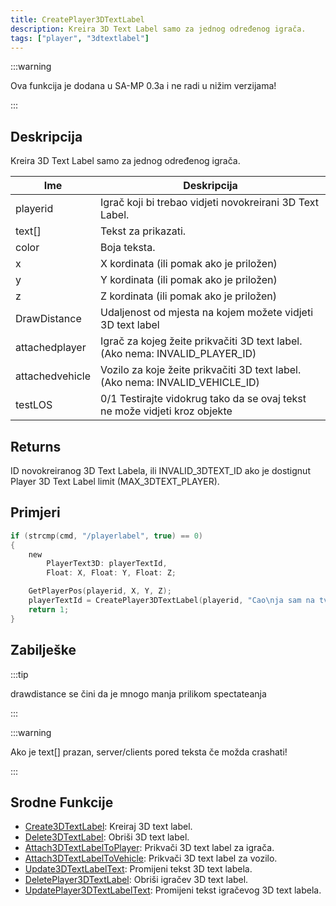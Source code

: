 ```yaml
---
title: CreatePlayer3DTextLabel
description: Kreira 3D Text Label samo za jednog određenog igrača.
tags: ["player", "3dtextlabel"]
---
```


:::warning

Ova funkcija je dodana u SA-MP 0.3a i ne radi u nižim verzijama!

:::

## Deskripcija

Kreira 3D Text Label samo za jednog određenog igrača.

| Ime             | Deskripcija                                                                   |
| --------------- | ----------------------------------------------------------------------------- |
| playerid        | Igrač koji bi trebao vidjeti novokreirani 3D Text Label.                      |
| text[]          | Tekst za prikazati.                                                           |
| color           | Boja teksta.                                                                  |
| x               | X kordinata (ili pomak ako je priložen)                                       |
| y               | Y kordinata (ili pomak ako je priložen)                                       |
| z               | Z kordinata (ili pomak ako je priložen)                                       |
| DrawDistance    | Udaljenost od mjesta na kojem možete vidjeti 3D text label                    |
| attachedplayer  | Igrač za kojeg žeite prikvačiti 3D text label. (Ako nema: INVALID_PLAYER_ID)  |
| attachedvehicle | Vozilo za koje žeite prikvačiti 3D text label. (Ako nema: INVALID_VEHICLE_ID) |
| testLOS         | 0/1 Testirajte vidokrug tako da se ovaj tekst ne može vidjeti kroz objekte    |

## Returns

ID novokreiranog 3D Text Labela, ili INVALID_3DTEXT_ID ako je dostignut Player 3D Text Label limit (MAX_3DTEXT_PLAYER).

## Primjeri

```c
if (strcmp(cmd, "/playerlabel", true) == 0)
{
    new
        PlayerText3D: playerTextId,
        Float: X, Float: Y, Float: Z;

    GetPlayerPos(playerid, X, Y, Z);
    playerTextId = CreatePlayer3DTextLabel(playerid, "Cao\nja sam na tvojoj poziciji", 0x008080FF, X, Y, Z, 40.0);
    return 1;
}
```

## Zabilješke

:::tip

drawdistance se čini da je mnogo manja prilikom spectateanja

:::

:::warning

Ako je text[] prazan, server/clients pored teksta če možda crashati!

:::

## Srodne Funkcije

- [Create3DTextLabel](Create3DTextLabel): Kreiraj 3D text label.
- [Delete3DTextLabel](Delete3DTextLabel): Obriši 3D text label.
- [Attach3DTextLabelToPlayer](Attach3DTextLabelToPlayer): Prikvači 3D text label za igrača.
- [Attach3DTextLabelToVehicle](Attach3DTextLabelToVehicle): Prikvači 3D text label za vozilo.
- [Update3DTextLabelText](Update3DTextLabelText): Promijeni tekst 3D text labela.
- [DeletePlayer3DTextLabel](DeletePlayer3DTextLabel): Obriši igračev 3D text label.
- [UpdatePlayer3DTextLabelText](UpdatePlayer3DTextLabelText): Promijeni tekst igračevog 3D text labela.
